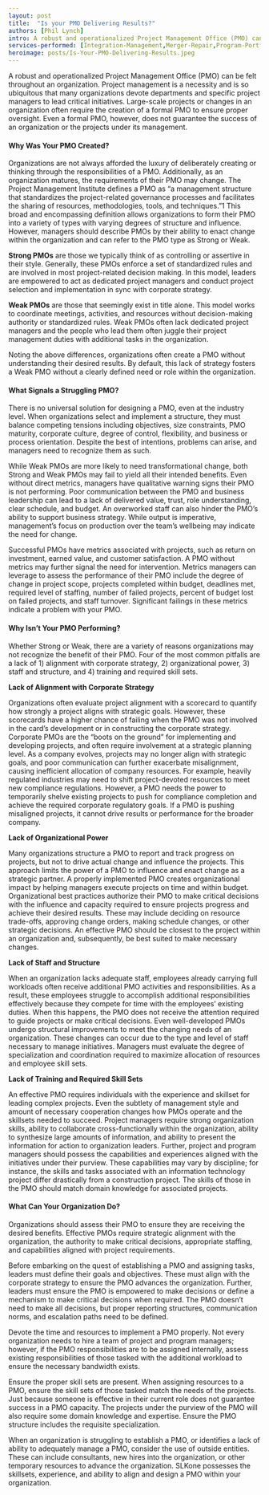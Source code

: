 ```yaml
---
layout: post
title:  "Is your PMO Delivering Results?"
authors: [Phil Lynch]
intro: A robust and operationalized Project Management Office (PMO) can be felt throughout an organization. Project management is a necessity and is so ubiquitous that many organizations devote departments and specific project managers to lead critical initiatives. Large-scale projects or changes in an organization often require the creation of a formal PMO to ensure proper oversight. Even a formal PMO, however, does not guarantee the success of an organization or the projects under its management.  
services-performed: [Integration-Management,Merger-Repair,Program-Portfolio-and-Project-Management,Goals-Alignment,Leadership-Coaching-and-Leadership-Facilitation,Operationalizing-Strategy]
heroimage: posts/Is-Your-PMO-Delivering-Results.jpeg
---
```


A robust and operationalized Project Management Office (PMO) can be felt throughout an organization. Project management is a necessity and is so ubiquitous that many organizations devote departments and specific project managers to lead critical initiatives. Large-scale projects or changes in an organization often require the creation of a formal PMO to ensure proper oversight. Even a formal PMO, however, does not guarantee the success of an organization or the projects under its management.  

#### Why Was Your PMO Created? 

Organizations are not always afforded the luxury of deliberately creating or thinking through the responsibilities of a PMO. Additionally, as an organization matures, the requirements of their PMO may change. The Project Management Institute defines a PMO as “a management structure that standardizes the project-related governance processes and facilitates the sharing of resources, methodologies, tools, and techniques.”1 This broad and encompassing definition allows organizations to form their PMO into a variety of types with varying degrees of structure and influence. However, managers should describe PMOs by their ability to enact change within the organization and can refer to the PMO type as Strong or Weak.  

<b>Strong PMOs</b> are those we typically think of as controlling or assertive in their style. Generally, these PMOs enforce a set of standardized rules and are involved in most project-related decision making. In this model, leaders are empowered to act as dedicated project managers and conduct project selection and implementation in sync with corporate strategy.  

<b>Weak PMOs</b> are those that seemingly exist in title alone. This model works to coordinate meetings, activities, and resources without decision-making authority or standardized rules. Weak PMOs often lack dedicated project managers and the people who lead them often juggle their project management duties with additional tasks in the organization.  

Noting the above differences, organizations often create a PMO without understanding their desired results. By default, this lack of strategy fosters a Weak PMO without a clearly defined need or role within the organization. 

#### What Signals a Struggling PMO? 

There is no universal solution for designing a PMO, even at the industry level. When organizations select and implement a structure, they must balance competing tensions including objectives, size constraints, PMO maturity, corporate culture, degree of control, flexibility, and business or process orientation. Despite the best of intentions, problems can arise, and managers need to recognize them as such. 

While Weak PMOs are more likely to need transformational change, both Strong and Weak PMOs may fail to yield all their intended benefits. Even without direct metrics, managers have qualitative warning signs their PMO is not performing. Poor communication between the PMO and business leadership can lead to a lack of delivered value, trust, role understanding, clear schedule, and budget. An overworked staff can also hinder the PMO’s ability to support business strategy. While output is imperative, management’s focus on production over the team’s wellbeing may indicate the need for change.  

Successful PMOs have metrics associated with projects, such as return on investment, earned value, and customer satisfaction. A PMO without metrics may further signal the need for intervention. Metrics managers can leverage to assess the performance of their PMO include the degree of change in project scope, projects completed within budget, deadlines met, required level of staffing, number of failed projects, percent of budget lost on failed projects, and staff turnover. Significant failings in these metrics indicate a problem with your PMO. 

#### Why Isn’t Your PMO Performing? 

Whether Strong or Weak, there are a variety of reasons organizations may not recognize the benefit of their PMO. Four of the most common pitfalls are a lack of 1) alignment with corporate strategy, 2) organizational power, 3) staff and structure, and 4) training and required skill sets. 

<b>Lack of Alignment with Corporate Strategy</b>

Organizations often evaluate project alignment with a scorecard to quantify how strongly a project aligns with strategic goals. However, these scorecards have a higher chance of failing when the PMO was not involved in the card’s development or in constructing the corporate strategy. Corporate PMOs are the “boots on the ground” for implementing and developing projects, and often require involvement at a strategic planning level. As a company evolves, projects may no longer align with strategic goals, and poor communication can further exacerbate misalignment, causing inefficient allocation of company resources. For example, heavily regulated industries may need to shift project-devoted resources to meet new compliance regulations. However, a PMO needs the power to temporarily shelve existing projects to push for compliance completion and achieve the required corporate regulatory goals. If a PMO is pushing misaligned projects, it cannot drive results or performance for the broader company. 

<b>Lack of Organizational Power</b>

Many organizations structure a PMO to report and track progress on projects, but not to drive actual change and influence the projects. This approach limits the power of a PMO to influence and enact change as a strategic partner. A properly implemented PMO creates organizational impact by helping managers execute projects on time and within budget. Organizational best practices authorize their PMO to make critical decisions with the influence and capacity required to ensure projects progress and achieve their desired results. These may include deciding on resource trade-offs, approving change orders, making schedule changes, or other strategic decisions. An effective PMO should be closest to the project within an organization and, subsequently, be best suited to make necessary changes.  

<b>Lack of Staff and Structure</b> 

When an organization lacks adequate staff, employees already carrying full workloads often receive additional PMO activities and responsibilities. As a result, these employees struggle to accomplish additional responsibilities effectively because they compete for time with the employees’ existing duties. When this happens, the PMO does not receive the attention required to guide projects or make critical decisions. Even well-developed PMOs undergo structural improvements to meet the changing needs of an organization. These changes can occur due to the type and level of staff necessary to manage initiatives. Managers must evaluate the degree of specialization and coordination required to maximize allocation of resources and employee skill sets.  

<b>Lack of Training and Required Skill Sets</b> 

An effective PMO requires individuals with the experience and skillset for leading complex projects. Even the subtlety of management style and amount of necessary cooperation changes how PMOs operate and the skillsets needed to succeed. Project managers require strong organization skills, ability to collaborate cross-functionally within the organization, ability to synthesize large amounts of information, and ability to present the information for action to organization leaders. Further, project and program managers should possess the capabilities and experiences aligned with the initiatives under their purview. These capabilities may vary by discipline; for instance, the skills and tasks associated with an information technology project differ drastically from a construction project. The skills of those in the PMO should match domain knowledge for associated projects. 

#### What Can Your Organization Do? 

Organizations should assess their PMO to ensure they are receiving the desired benefits. Effective PMOs require strategic alignment with the organization, the authority to make critical decisions, appropriate staffing, and capabilities aligned with project requirements.  

Before embarking on the quest of establishing a PMO and assigning tasks, leaders must define their goals and objectives. These must align with the corporate strategy to ensure the PMO advances the organization. Further, leaders must ensure the PMO is empowered to make decisions or define a mechanism to make critical decisions when required. The PMO doesn’t need to make all decisions, but proper reporting structures, communication norms, and escalation paths need to be defined. 

Devote the time and resources to implement a PMO properly. Not every organization needs to hire a team of project and program managers; however, if the PMO responsibilities are to be assigned internally, assess existing responsibilities of those tasked with the additional workload to ensure the necessary bandwidth exists.  

Ensure the proper skill sets are present. When assigning resources to a PMO, ensure the skill sets of those tasked match the needs of the projects. Just because someone is effective in their current role does not guarantee success in a PMO capacity. The projects under the purview of the PMO will also require some domain knowledge and expertise. Ensure the PMO structure includes the requisite specialization.  

When an organization is struggling to establish a PMO, or identifies a lack of ability to adequately manage a PMO, consider the use of outside entities. These can include consultants, new hires into the organization, or other temporary resources to advance the organization. SLKone possesses the skillsets, experience, and ability to align and design a PMO within your organization.  
